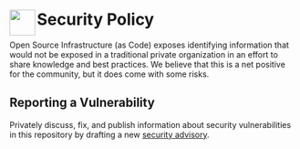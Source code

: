 # <img align="left" width="45" height="45" src="https://github.com/osinfra-io/github-organization-management/assets/1610100/2d305949-da04-4fa7-9b03-b880b400929a"> Security Policy

Open Source Infrastructure (as Code) exposes identifying information that would not be exposed in a traditional 
private organization in an effort to share knowledge and best practices. We believe that this is a net positive for
the community, but it does come with some risks. 

## Reporting a Vulnerability

Privately discuss, fix, and publish information about security vulnerabilities in this repository by drafting a new 
[security advisory](https://github.com/osinfra-io/github-organization-discussions/security/advisories/new).
